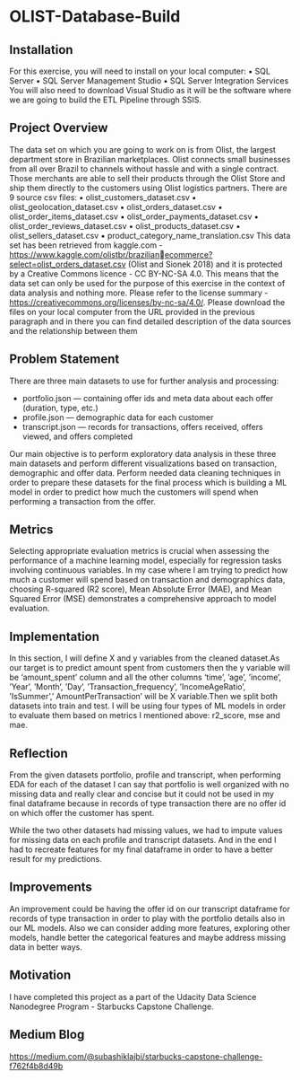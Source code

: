 # OLIST-Database-Build
## Installation
For this exercise, you will need to install on your local computer:
▪ SQL Server
▪ SQL Server Management Studio
▪ SQL Server Integration Services
You will also need to download Visual Studio as it will be the software where we are going to build the ETL Pipeline through SSIS.

## Project Overview
The data set on which you are going to work on is from Olist, the largest department store in 
Brazilian marketplaces. Olist connects small businesses from all over Brazil to channels without 
hassle and with a single contract. Those merchants are able to sell their products through the Olist 
Store and ship them directly to the customers using Olist logistics partners. There are 9 source csv 
files:
▪ olist_customers_dataset.csv
▪ olist_geolocation_dataset.csv
▪ olist_orders_dataset.csv
▪ olist_order_items_dataset.csv
▪ olist_order_payments_dataset.csv
▪ olist_order_reviews_dataset.csv
▪ olist_products_dataset.csv
▪ olist_sellers_dataset.csv
▪ product_category_name_translation.csv
This data set has been retrieved from kaggle.com - https://www.kaggle.com/olistbr/brazilianecommerce?select=olist_orders_dataset.csv (Olist and Sionek 2018) and it is protected by a 
Creative Commons licence - CC BY-NC-SA 4.0. This means that the data set can only be used for 
the purpose of this exercise in the context of data analysis and nothing more. Please refer to the 
license summary - https://creativecommons.org/licenses/by-nc-sa/4.0/.
Please download the files on your local computer from the URL provided in the previous paragraph 
and in there you can find detailed description of the data sources and the relationship between 
them

## Problem Statement
There are three main datasets to use for further analysis and processing:
* portfolio.json — containing offer ids and meta data about each offer (duration, type, etc.)
* profile.json — demographic data for each customer
* transcript.json — records for transactions, offers received, offers viewed, and offers completed

Our main objective is to perform exploratory data analysis in these three main datasets and perform different visualizations based on transaction, demographic and offer data. Perform needed data cleaning techniques in order to prepare these datasets for the final process which is building a ML model in order to predict how much the customers will spend when performing a transaction from the offer.

## Metrics
Selecting appropriate evaluation metrics is crucial when assessing the performance of a machine learning model, especially for regression tasks involving continuous variables. In my case where I am trying to predict how much a customer will spend based on transaction and demographics data, choosing R-squared (R2 score), Mean Absolute Error (MAE), and Mean Squared Error (MSE) demonstrates a comprehensive approach to model evaluation.

## Implementation
In this section, I will define X and y variables from the cleaned dataset.As our target is to predict amount spent from customers then the y variable will be ‘amount_spent’ column and all the other columns ‘time’, ’age’, ’income’, ’Year’, ’Month’, ’Day’, ’Transaction_frequency’, ’IncomeAgeRatio’, ’IsSummer’,’ AmountPerTransaction’ will be X variable.Then we split both datasets into train and test. I will be using four types of ML models in order to evaluate them based on metrics I mentioned above: r2_score, mse and mae.

## Reflection
From the given datasets portfolio, profile and transcript, when performing EDA for each of the dataset I can say that portfolio is well organized with no missing data and really clear and concise but it could not be used in my final dataframe because in records of type transaction there are no offer id on which offer the customer has spent.

While the two other datasets had missing values, we had to impute values for missing data on each profile and transcript datasets. And in the end I had to recreate features for my final dataframe in order to have a better result for my predictions.

## Improvements
An improvement could be having the offer id on our transcript dataframe for records of type transaction in order to play with the portfolio details also in our ML models.
Also we can consider adding more features, exploring other models, handle better the categorical features and maybe address missing data in better ways.

## Motivation
I have completed this project as a part of the Udacity Data Science Nanodegree Program - Starbucks Capstone Challenge.

## Medium Blog
https://medium.com/@subashiklajbi/starbucks-capstone-challenge-f762f4b8d49b

